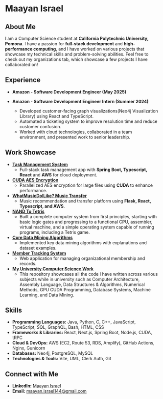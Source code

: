 # Maayan Israel

## About Me
I am a Computer Science student at **California Polytechnic University, Pomona**. I have a passion for **full-stack development** and **high-performance computing**, and I have worked on various projects that showcase my technical skills and problem-solving abilities. Feel free to check out my organizations tab, which showcase a few projects I have collaborated on!

## Experience
- **Amazon - Software Development Engineer (May 2025)** 

- **Amazon - Software Development Engineer Intern (Summer 2024)**  
  - Developed customer-facing graph visualizations(Neo4j Visualization Library) using React and TypeScript.  
  - Automated a ticketing system to improve resolution time and reduce customer confusion.  
  - Worked with cloud technologies, collaborated in a team environment, and presented work to senior leadership.

## Work Showcase
- **[Task Management System](https://github.com/orgs/MaayanIsraelFullStackTaskManagement/repositories)**  
  - Full-stack task management app with **Spring Boot, Typescript, React** and **AWS** for cloud deployment.
- **[CUDA AES Encryption](https://github.com/Maayan12k/VideoEncryptorCUDA)**  
  - Parallelized AES encryption for large files using **CUDA** to enhance performance.
- **[WhatMusicDoILike? Music Transfer](https://github.com/orgs/WhatMusicDoILike-MusicWebApp/repositories)**  
  - Music recommendation and transfer platform using **Flask, React, Typescript,  and AWS**.
- **[NAND To Tetris](https://github.com/Maayan12k/UniversityCSWork/tree/main/NANDtoTetris_CS3650)**  
  - Built a complete computer system from first principles, starting with basic logic gates and progressing to a functional CPU, assembler, virtual machine, and a simple operating system capable of running programs, including a Tetris game.
- **[Core Data Mining Algorithms](https://github.com/Maayan12k/BasicAlgorithms)**  
  - Implemented key data mining algorithms with explanations and dataset examples.
- **[Member Tracking System](https://github.com/IscariotSystems/Member-System)**  
  - Web application for managing organizational membership and records.
- **[My University Computer Science Work](https://github.com/Maayan12k/UniversityCSWork)**  
  - This repository showcases all the code I have written across various subjects while in university such as Computer Architecture, Assembly Language, Data Structures & Algorithms, Numerical Methods, GPU CUDA Programming, Database Systems, Machine Learning, and Data Mining. 

## Skills
- **Programming Languages:** Java, Python, C, C++, JavaScript, TypeScript, SQL, GraphQL, Bash, HTML, CSS  
- **Frameworks & Libraries:** React, Next.js, Spring Boot, Node.js, CUDA, tRPC  
- **Cloud & DevOps:** AWS (EC2, Route 53, RDS, Amplify), GitHub Actions, Nginx, Gunicorn  
- **Databases:** Neo4j, PostgreSQL, MySQL  
- **Technologies & Tools:** Vite, UML, Clerk Auth, Git

## Connect with Me
- **LinkedIn:** [Maayan Israel](https://www.linkedin.com/in/maayan-israel-72694b206/)
- **Email:** maayan.israel144@gmail.com
